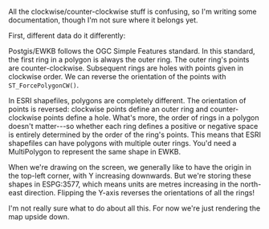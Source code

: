 All the clockwise/counter-clockwise stuff is confusing, so I'm writing some documentation, though I'm not sure where it belongs yet.

First, different data do it differently:

Postgis/EWKB follows the OGC Simple Features standard.
In this standard, the first ring in a polygon is always the outer ring.
The outer ring's points are counter-clockwise.
Subsequent rings are holes with points given in clockwise order.
We can reverse the orientation of the points with `ST_ForcePolygonCW()`.

In ESRI shapefiles, polygons are completely different.
The orientation of points is reversed: clockwise points define an outer ring and counter-clockwise points define a hole.
What's more, the order of rings in a polygon doesn't matter---so whether each ring defines a positive or negative space is entirely determined by the order of the ring's points.
This means that ESRI shapefiles can have polygons with multiple outer rings.
You'd need a MultiPolygon to represent the same shape in EWKB.

When we're drawing on the screen, we generally like to have the origin in the top-left corner, with Y increasing downwards.
But we're storing these shapes in ESPG:3577, which means units are metres increasing in the north-east direction.
Flipping the Y-axis reverses the orientations of all the rings!

I'm not really sure what to do about all this.
For now we're just rendering the map upside down.
